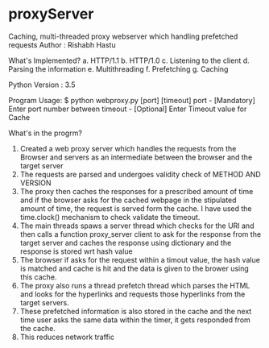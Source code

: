 # proxyServer
 Caching, multi-threaded proxy webserver which handling prefetched requests 
 Author : Rishabh Hastu
 
What's Implemented?
a. HTTP/1.1
b. HTTP/1.0
c. Listening to the client
d. Parsing the information
e. Multithreading
f. Prefetching
g. Caching

Python Version : 3.5


Program Usage:
         $ python webproxy.py [port] [timeout]
port - [Mandatory] Enter port number between 
timeout - [Optional] Enter Timeout value for Cache


What's in the progrm?
1. Created a web proxy server which handles the requests from the Browser and servers as an intermediate between the browser and the target server
2. The requests are parsed and undergoes validity check of METHOD AND VERSION
3. The proxy then caches the responses for a prescribed amount of time and if the browser asks for the cached webpage in the stipulated amount of time, the request is    served form the cache. I have used the time.clock() mechanism to check validate the timeout. 
4. The main threads spaws a server thread which checks for the URI and then calls a function proxy_server client to ask for the response from the target server and    caches the response using dictionary and the response is stored wrt hash value
5. The browser if asks for the request within a timout value, the hash value is matched and cache is hit and the data is given to the brower using this cache.
6. The proxy also runs a thread prefetch thread which parses the HTML and looks for the hyperlinks and requests those hyperlinks from the target servers. 
7. These prefetched information is also stored in the cache and the next time user asks the same data within the timer, it gets responded from the cache.
8. This reduces network traffic 
